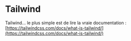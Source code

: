 # Tailwind

Tailwind... le plus simple est de lire la vraie documentation : [https://tailwindcss.com/docs/what-is-tailwind/](https://tailwindcss.com/docs/what-is-tailwind/)
